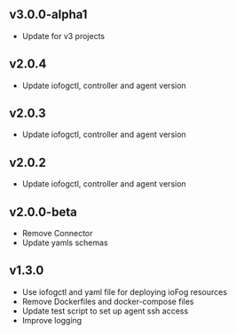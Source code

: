 ## v3.0.0-alpha1
* Update for v3 projects

## v2.0.4
* Update iofogctl, controller and agent version

## v2.0.3
* Update iofogctl, controller and agent version

## v2.0.2
* Update iofogctl, controller and agent version

## v2.0.0-beta
* Remove Connector
* Update yamls schemas

## v1.3.0
* Use iofogctl and yaml file for deploying ioFog resources
* Remove Dockerfiles and docker-compose files
* Update test script to set up agent ssh access
* Improve logging